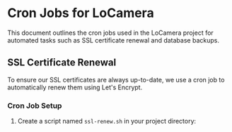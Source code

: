 # Cron Jobs for LoCamera

This document outlines the cron jobs used in the LoCamera project for automated tasks such as SSL certificate renewal and database backups.

## SSL Certificate Renewal

To ensure our SSL certificates are always up-to-date, we use a cron job to automatically renew them using Let's Encrypt.

### Cron Job Setup

1. Create a script named `ssl-renew.sh` in your project directory:
